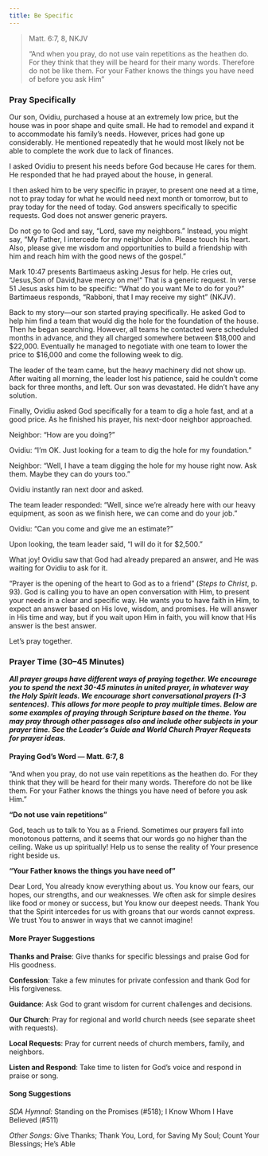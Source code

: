 ```yaml
---
title: Be Specific
---
```


> <p>Matt. 6:7, 8, NKJV</p>
> “And when you pray, do not use vain repetitions as the heathen do. For they think that they will be heard for their many words. Therefore do not be like them. For your Father knows the things you have need of before you ask Him”

### Pray Specifically

Our son, Ovidiu, purchased a house at an extremely low price, but the house was in poor shape and quite small. He had to remodel and expand it to accommodate his family’s needs. However, prices had gone up considerably. He mentioned repeatedly that he would most likely not be able to complete the work due to lack of finances.

I asked Ovidiu to present his needs before God because He cares for them. He responded that he had prayed about the house, in general.

I then asked him to be very specific in prayer, to present one need at a time, not to pray today for what he would need next month or tomorrow, but to pray today for the need of today. God answers specifically to specific requests. God does not answer generic prayers.

Do not go to God and say, “Lord, save my neighbors.” Instead, you might say, “My Father, I intercede for my neighbor John. Please touch his heart. Also, please give me wisdom and opportunities to build a friendship with him and reach him with the good news of the gospel.”

Mark 10:47 presents Bartimaeus asking Jesus for help. He cries out, “Jesus,Son of David,have mercy on me!” That is a generic request. In verse 51 Jesus asks him to be specific: “What do you want Me to do for you?” Bartimaeus responds, “Rabboni, that I may receive my sight” (NKJV).

Back to my story—our son started praying specifically. He asked God to help him find a team that would dig the hole for the foundation of the house. Then he began searching. However, all teams he contacted were scheduled months in advance, and they all charged somewhere between $18,000 and $22,000. Eventually he managed to negotiate with one team to lower the price to $16,000 and come the following week to dig.

The leader of the team came, but the heavy machinery did not show up. After waiting all morning, the leader lost his patience, said he couldn’t come back for three months, and left. Our son was devastated. He didn’t have any solution.

Finally, Ovidiu asked God specifically for a team to dig a hole fast, and at a good price. As he finished his prayer, his next-door neighbor approached.

Neighbor: “How are you doing?”

Ovidiu: “I’m OK. Just looking for a team to dig the hole for my foundation.”

Neighbor: “Well, I have a team digging the hole for my house right now. Ask them. Maybe they can do yours too.”

Ovidiu instantly ran next door and asked.

The team leader responded: “Well, since we’re already here with our heavy equipment, as soon as we finish here, we can come and do your job.”

Ovidiu: “Can you come and give me an estimate?”

Upon looking, the team leader said, “I will do it for $2,500.”

What joy! Ovidiu saw that God had already prepared an answer, and He was waiting for Ovidiu to ask for it.

“Prayer is the opening of the heart to God as to a friend” (_Steps to Christ_, p. 93). God is calling you to have an open conversation with Him, to present your needs in a clear and specific way. He wants you to have faith in Him, to expect an answer based on His love, wisdom, and promises. He will answer in His time and way, but if you wait upon Him in faith, you will know that His answer is the best answer.

Let’s pray together.

### Prayer Time (30–45 Minutes)

**_All prayer groups have different ways of praying together. We encourage you to spend the next 30-45 minutes in united prayer, in whatever way the Holy Spirit leads. We encourage short conversational prayers (1-3 sentences). This allows for more people to pray multiple times. Below are some examples of praying through Scripture based on the theme. You may pray through other passages also and include other subjects in your prayer time. See the Leader’s Guide and World Church Prayer Requests for prayer ideas._**

#### Praying God’s Word — Matt. 6:7, 8

“And when you pray, do not use vain repetitions as the heathen do. For they think that they will be heard for their many words. Therefore do not be like them. For your Father knows the things you have need of before you ask Him.”

**“Do not use vain repetitions”**

God, teach us to talk to You as a Friend. Sometimes our prayers fall into monotonous patterns, and it seems that our words go no higher than the ceiling. Wake us up spiritually! Help us to sense the reality of Your presence right beside us.

**“Your Father knows the things you have need of”**

Dear Lord, You already know everything about us. You know our fears, our hopes, our strengths, and our weaknesses. We often ask for simple desires like food or money or success, but You know our deepest needs. Thank You that the Spirit intercedes for us with groans that our words cannot express. We trust You to answer in ways that we cannot imagine!

#### More Prayer Suggestions

**Thanks and Praise**: Give thanks for specific blessings and praise God for His goodness.

**Confession**: Take a few minutes for private confession and thank God for His forgiveness.

**Guidance**: Ask God to grant wisdom for current challenges and decisions.

**Our Church**: Pray for regional and world church needs (see separate sheet with requests).

**Local Requests**: Pray for current needs of church members, family, and neighbors.

**Listen and Respond**: Take time to listen for God’s voice and respond in praise or song.

#### Song Suggestions

_SDA Hymnal:_ Standing on the Promises (#518); I Know Whom I Have Believed (#511)

_Other Songs:_ Give Thanks; Thank You, Lord, for Saving My Soul; Count Your Blessings; He’s Able